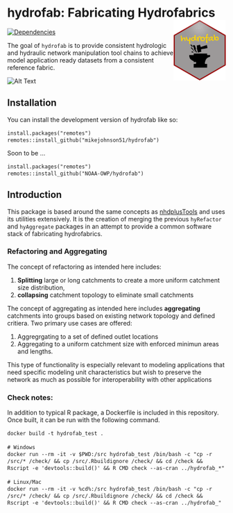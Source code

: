 
<!-- README.md is generated from README.Rmd. Please edit that file -->

# hydrofab: Fabricating Hydrofabrics <img src='inst/figures/imgfile.png' align="right" height="139" />

<!-- badges: start -->

[![Dependencies](https://img.shields.io/badge/dependencies-19/80-red?style=flat)](#)
<!-- badges: end -->

The goal of `hydrofab` is to provide consistent hydrologic and hydraulic
network manipulation tool chains to achieve model application ready
datasets from a consistent reference fabric.

![Alt
Text](https://media1.giphy.com/media/Kd5uWrNKjhRGfopdHJ/giphy.gif?cid=ecf05e476u6oq5neboo6x6lk5gngbz2yuh5st0sxplbmczft&rid=giphy.gif)

## Installation

You can install the development version of hydrofab like so:

    install.packages("remotes")
    remotes::install_github("mikejohnson51/hydrofab")

Soon to be …

    install.packages("remotes")
    remotes::install_github("NOAA-OWP/hydrofab")

## Introduction

This package is based around the same concepts as
[nhdplusTools](https://usgs-r.github.io/nhdplusTools/) and uses its
utilities extensively. It is the creation of merging the previous
`hyRefactor` and `hyAggregate` packages in an attempt to provide a
common software stack of fabricating hydrofabrics.

### Refactoring and Aggregating

The concept of refactoring as intended here includes:

1)  **Splitting** large or long catchments to create a more uniform
    catchment size distribution,  
2)  **collapsing** catchment topology to eliminate small catchments

The concept of aggregating as intended here includes **aggregating**
catchments into groups based on existing network topology and defined
critiera. Two primary use cases are offered:

1.  Aggregrgating to a set of defined outlet locations
2.  Aggregating to a uniform catchment size with enforced minimun areas
    and lengths.

This type of functionality is especially relevant to modeling
applications that need specific modeling unit characteristics but wish
to preserve the network as much as possible for interoperability with
other applications

### Check notes:

In addition to typical R package, a Dockerfile is included in this
repository. Once built, it can be run with the following command.

    docker build -t hydrofab_test .

    # Windows
    docker run --rm -it -v $PWD:/src hydrofab_test /bin/bash -c "cp -r /src/* /check/ && cp /src/.Rbuildignore /check/ && cd /check && Rscript -e 'devtools::build()' && R CMD check --as-cran ../hydrofab_*"

    # Linux/Mac
    docker run --rm -it -v %cd%:/src hydrofab_test /bin/bash -c "cp -r /src/* /check/ && cp /src/.Rbuildignore /check/ && cd /check && Rscript -e 'devtools::build()' && R CMD check --as-cran ../hydrofab_"
